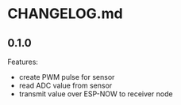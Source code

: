 # CHANGELOG.md

## 0.1.0

Features:

  - create PWM pulse for sensor
  - read ADC value from sensor
  - transmit value over ESP-NOW to receiver node